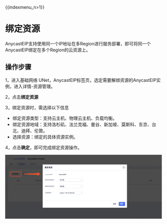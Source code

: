 {{indexmenu_n>1}}

# 绑定资源
AnycastEIP支持使用同一个IP地址在多Region进行服务部署，即可将同一个AnycastEIP绑定在多个Region的云资源上。

## 操作步骤
1，进入基础网络 UNet，AnycastEIP标签页，选定需要解绑资源的AnycastEIP实例，进入详情-资源管理。

2，点击**绑定资源**

3，绑定资源时，需选择以下信息
* 绑定资源类型：支持云主机、物理云主机、负载均衡。
* 绑定资源地域：支持洛杉矶、法兰克福、曼谷、新加坡、莫斯科、东京、台北、迪拜、伦敦。
* 选择资源：绑定的具体资源实例。

4，点击**确定**，即可完成绑定资源操作。

![](/images/bind01.png)
